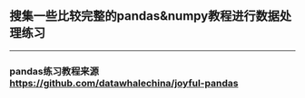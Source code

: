 ## 搜集一些比较完整的pandas&numpy教程进行数据处理练习
----
### pandas练习教程来源 https://github.com/datawhalechina/joyful-pandas
